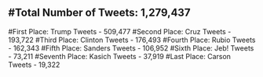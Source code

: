 #Total Number of Tweets: 1,279,437 
---
#First Place: Trump Tweets - 509,477
#Second Place: Cruz Tweets - 193,722
#Third Place: Clinton Tweets - 176,493
#Fourth Place: Rubio Tweets - 162,343
#Fifth Place: Sanders Tweets - 106,952
#Sixth Place: Jeb! Tweets - 73,211
#Seventh Place: Kasich Tweets - 37,919
#Last Place: Carson Tweets - 19,322

